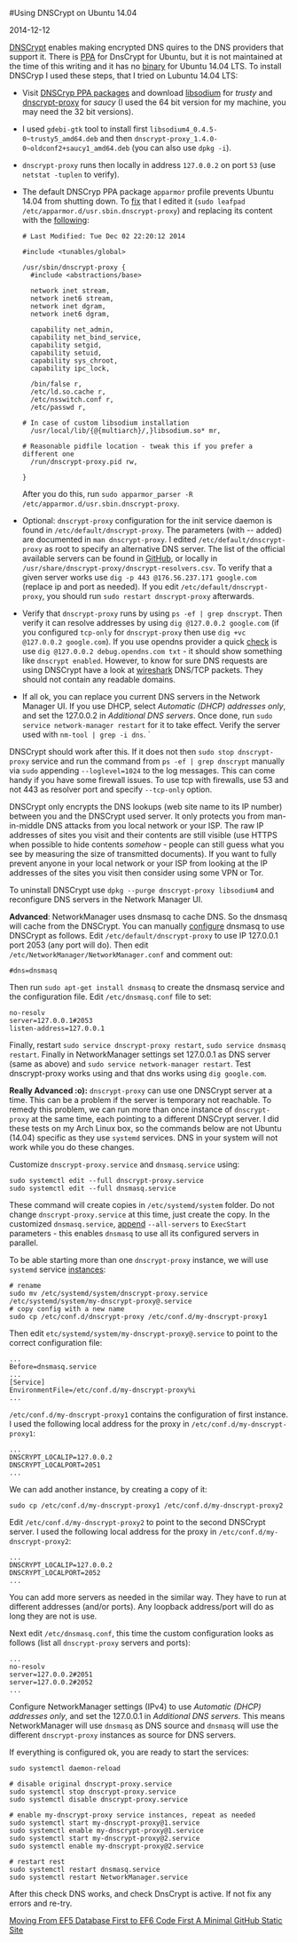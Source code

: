 #Using DNSCrypt on Ubuntu 14.04

2014-12-12

<!--- tags: linux dns -->

[DNSCrypt](https://www.opendns.com/about/innovations/dnscrypt/) enables making encrypted DNS quires to the DNS providers that support it. There is [PPA](https://launchpad.net/~shnatsel/+archive/ubuntu/dnscrypt) for DnsCrypt for Ubuntu, but it is not maintained at the time of this writing and it has no [binary](http://askubuntu.com/questions/490325/dnscrypt-on-ubuntu-14-04) for Ubuntu 14.04 LTS. To install DNSCryp I used these steps, that I tried on Lubuntu 14.04 LTS:

* Visit [DNSCryp PPA packages](https://launchpad.net/~shnatsel/+archive/ubuntu/dnscrypt/+packages) and download [libsodium](https://launchpad.net/~shnatsel/+archive/ubuntu/dnscrypt/+files/libsodium4_0.4.5-0~trusty5_amd64.deb) for *trusty* and [dnscrypt-proxy](https://launchpad.net/~shnatsel/+archive/ubuntu/dnscrypt/+files/dnscrypt-proxy_1.4.0-0~oldconf2%2Bsaucy1_amd64.deb) for *saucy* (I used the 64 bit version for my machine, you may need the 32 bit versions).

* I used `gdebi-gtk` tool to install first `libsodium4_0.4.5-0~trusty5_amd64.deb` and then `dnscrypt-proxy_1.4.0-0~oldconf2+saucy1_amd64.deb` (you can also use `dpkg -i`).

* `dnscrypt-proxy` runs then locally in address `127.0.0.2` on port `53` (use `netstat -tuplen` to verify).

* The default DNSCryp PPA package `apparmor` profile prevents Ubuntu 14.04 from shutting down. To [fix](https://github.com/jedisct1/dnscrypt-proxy/issues/104) that I edited it (`sudo leafpad /etc/apparmor.d/usr.sbin.dnscrypt-proxy`) and replacing its content with the [following](https://raw.githubusercontent.com/xuzhen/dnscrypt-proxy/562ddd4aad05562e6792a47cf39e3c2c6504c6d9/apparmor.profile.dnscrypt-proxy):

	```
	# Last Modified: Tue Dec 02 22:20:12 2014

	#include <tunables/global>

	/usr/sbin/dnscrypt-proxy {
	  #include <abstractions/base>

	  network inet stream,
	  network inet6 stream,
	  network inet dgram,
	  network inet6 dgram,

	  capability net_admin,
	  capability net_bind_service,
	  capability setgid,
	  capability setuid,
	  capability sys_chroot,
	  capability ipc_lock,

	  /bin/false r,
	  /etc/ld.so.cache r,
	  /etc/nsswitch.conf r,
	  /etc/passwd r,

	# In case of custom libsodium installation
	  /usr/local/lib/{@{multiarch}/,}libsodium.so* mr,

	# Reasonable pidfile location - tweak this if you prefer a different one
	  /run/dnscrypt-proxy.pid rw,

	}
	```

	After you do this, run `sudo apparmor_parser -R /etc/apparmor.d/usr.sbin.dnscrypt-proxy`.

* Optional: `dnscrypt-proxy` configuration for the init service daemon is found in `/etc/default/dnscrypt-proxy`. The parameters (with -- added) are documented in `man dnscrypt-proxy`. I edited `/etc/default/dnscrypt-proxy` as root to specify an alternative DNS server. The list of the official available servers can be found in [GitHub](https://github.com/jedisct1/dnscrypt-proxy/blob/master/dnscrypt-resolvers.csv), or locally in `/usr/share/dnscrypt-proxy/dnscrypt-resolvers.csv`. To verify that a given server works use `dig -p 443 @176.56.237.171 google.com` (replace ip and port as needed). If you edit `/etc/default/dnscrypt-proxy`, you should run `sudo restart dnscrypt-proxy` afterwards.

* Verify that `dnscrypt-proxy` runs by using `ps -ef | grep dnscrypt`. Then verify it can resolve addresses by using `dig @127.0.0.2 google.com` (if you configured `tcp-only` for `dnscrypt-proxy` then use `dig +vc @127.0.0.2 google.com`). If you use opendns provider a quick [check](https://support.opendns.com/entries/21737309-How-do-I-know-DNSCrypt-is-working-) is use `dig @127.0.0.2 debug.opendns.com txt` - it should show something like `dnscrypt enabled`. However, to know for sure DNS requests are using DNSCrypt have a look at [wireshark](http://askubuntu.com/questions/105366/how-to-check-if-dns-is-encrypted) DNS/TCP packets. They should not contain any readable domains.

* If all ok, you can replace you current DNS servers in the Network Manager UI. If you use DHCP, select *Automatic (DHCP) addresses only*, and set the 127.0.0.2 in *Additional DNS servers*. Once done, run `sudo service network-manager restart` for it to take effect. Verify the server used with `nm-tool | grep -i dns`. `


DNSCrypt should work after this. If it does not then `sudo stop dnscrypt-proxy` service and run the command from `ps -ef | grep dnscrypt` manually via `sudo` appending `--loglevel=1024` to the log messages. This can come handy if you have some firewall issues. To use tcp with firewalls, use 53 and not 443 as resolver port and specify `--tcp-only` option.

DNSCrypt only encrypts the DNS lookups (web site name to its IP number) between you and the DNSCrypt used server. It only protects you from man-in-middle DNS attacks from you local network or your ISP. The raw IP addresses of sites you visit and their contents are still visible (use HTTPS when possible to hide contents *somehow* - people can still guess what you see by measuring the size of transmitted documents). If you want to fully prevent anyone in your local network or your ISP from looking at the IP addresses of the sites you visit then consider using some VPN or Tor.

To uninstall DNSCrypt use `dpkg --purge dnscrypt-proxy libsodium4` and reconfigure DNS servers in the Network Manager UI.

**Advanced**: NetworkManager uses dnsmasq to cache DNS. So the dnsmasq will cache from the DNSCrypt. You can manually [configure](https://wiki.archlinux.org/index.php/DNSCrypt#Example:_configuration_for_dnsmasq) dnsmasq to use DNSCrypt as follows. Edit `/etc/default/dnscrypt-proxy` to use IP 127.0.0.1 port 2053 (any port will do). Then edit `/etc/NetworkManager/NetworkManager.conf` and comment out:

```
#dns=dnsmasq
```
Then run `sudo apt-get install dnsmasq` to create the dnsmasq service and the configuration file. Edit `/etc/dnsmasq.conf` file to set:

```
no-resolv
server=127.0.0.1#2053
listen-address=127.0.0.1
```

Finally, restart `sudo service dnscrypt-proxy restart`, `sudo service dnsmasq restart`. Finally in NetworkManager settings set 127.0.0.1 as DNS server (same as above) and `sudo service network-manager restart`. Test dnscrypt-proxy works using and that dns works using `dig google.com`.

**Really Advanced :o):** `dnscrypt-proxy` can use one DNSCrypt server at a time. This can be a problem if the server is temporary not reachable. To remedy this problem, we can run more than once instance of `dnscrypt-proxy` at the same time, each pointing to a different DNSCrypt server. I did these tests on my Arch Linux box, so the commands below are not Ubuntu (14.04) specific as they use `systemd` services. DNS in your system will not work while you do these changes.

Customize `dnscrypt-proxy.service` and `dnsmasq.service` using:

```
sudo systemctl edit --full dnscrypt-proxy.service
sudo systemctl edit --full dnsmasq.service
```

These command will create copies in `/etc/systemd/system` folder. Do not change `dnscrypt-proxy.service` at this time, just create the copy. In the customized `dnsmasq.service`, [append](https://serverfault.com/questions/503041/dnsmasq-multiple-forwarding-servers-for-domain-entries) `--all-servers` to `ExecStart` parameters - this enables `dnsmasq` to use all its configured servers in parallel.

To be able starting more than one `dnscrypt-proxy` instance, we will use `systemd` service [instances](http://0pointer.de/blog/projects/instances.html):

```
# rename
sudo mv /etc/systemd/system/dnscrypt-proxy.service /etc/systemd/system/my-dnscrypt-proxy@.service
# copy config with a new name
sudo cp /etc/conf.d/dnscrypt-proxy /etc/conf.d/my-dnscrypt-proxy1
```

Then edit `etc/systemd/system/my-dnscrypt-proxy@.service`  to point to the correct configuration file:

```
...
Before=dnsmasq.service
...
[Service]
EnvironmentFile=/etc/conf.d/my-dnscrypt-proxy%i
...
```

`/etc/conf.d/my-dnscrypt-proxy1` contains the configuration of first instance. I used the following local address for the proxy in `/etc/conf.d/my-dnscrypt-proxy1`:

```
...
DNSCRYPT_LOCALIP=127.0.0.2
DNSCRYPT_LOCALPORT=2051
...
```

We can add another instance, by creating a copy of it:

```
sudo cp /etc/conf.d/my-dnscrypt-proxy1 /etc/conf.d/my-dnscrypt-proxy2
```

Edit `/etc/conf.d/my-dnscrypt-proxy2` to point to the second DNSCrypt server. I used the following local address for the proxy in `/etc/conf.d/my-dnscrypt-proxy2`:

```
...
DNSCRYPT_LOCALIP=127.0.0.2
DNSCRYPT_LOCALPORT=2052
...
```

You can add more servers as needed in the similar way. They have to run at different addresses (and/or ports). Any loopback address/port will do as long they are not is use.

Next edit `/etc/dnsmasq.conf`, this time the custom configuration looks as follows (list all `dnscrypt-proxy` servers and ports):

```
...
no-resolv
server=127.0.0.2#2051
server=127.0.0.2#2052
...
```

Configure NetworkManager settings (IPv4) to use *Automatic (DHCP) addresses only*, and set the 127.0.0.1 in *Additional DNS servers*. This means NetworkManager will use `dnsmasq` as DNS source and `dnsmasq` will use the different `dnscrypt-proxy` instances as source for DNS servers. 

If everything is configured ok, you are ready to start the services:

```
sudo systemctl daemon-reload

# disable original dnscrypt-proxy.service
sudo systemctl stop dnscrypt-proxy.service
sudo systemctl disable dnscrypt-proxy.service

# enable my-dnscrypt-proxy service instances, repeat as needed
sudo systemctl start my-dnscrypt-proxy@1.service
sudo systemctl enable my-dnscrypt-proxy@1.service
sudo systemctl start my-dnscrypt-proxy@2.service
sudo systemctl enable my-dnscrypt-proxy@2.service

# restart rest
sudo systemctl restart dnsmasq.service
sudo systemctl restart NetworkManager.service
```

After this check DNS works, and check DnsCrypt is active. If not fix any errors and re-try.

<ins class='nfooter'><a rel='prev' id='fprev' href='#blog/2014/2014-12-16-Moving-From-EF5-Database-First-to-EF6-Code-First.md'>Moving From EF5 Database First to EF6 Code First</a> <a rel='next' id='fnext' href='#blog/2014/2014-11-14-A-Minimal-GitHub-Static-Site.md'>A Minimal GitHub Static Site</a></ins>
